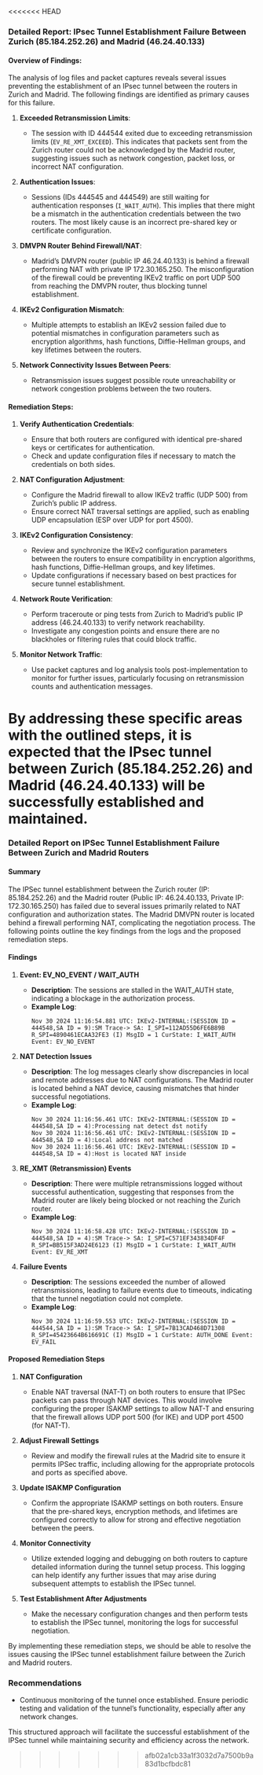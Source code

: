 <<<<<<< HEAD
### Detailed Report: IPsec Tunnel Establishment Failure Between Zurich (85.184.252.26) and Madrid (46.24.40.133)

#### Overview of Findings:

The analysis of log files and packet captures reveals several issues preventing the establishment of an IPsec tunnel between the routers in Zurich and Madrid. The following findings are identified as primary causes for this failure.

1. **Exceeded Retransmission Limits**:
   - The session with ID 444544 exited due to exceeding retransmission limits (`EV_RE_XMT_EXCEED`). This indicates that packets sent from the Zurich router could not be acknowledged by the Madrid router, suggesting issues such as network congestion, packet loss, or incorrect NAT configuration.

2. **Authentication Issues**:
   - Sessions (IDs 444545 and 444549) are still waiting for authentication responses (`I_WAIT_AUTH`). This implies that there might be a mismatch in the authentication credentials between the two routers. The most likely cause is an incorrect pre-shared key or certificate configuration.

3. **DMVPN Router Behind Firewall/NAT**:
   - Madrid’s DMVPN router (public IP 46.24.40.133) is behind a firewall performing NAT with private IP 172.30.165.250. The misconfiguration of the firewall could be preventing IKEv2 traffic on port UDP 500 from reaching the DMVPN router, thus blocking tunnel establishment.

4. **IKEv2 Configuration Mismatch**:
   - Multiple attempts to establish an IKEv2 session failed due to potential mismatches in configuration parameters such as encryption algorithms, hash functions, Diffie-Hellman groups, and key lifetimes between the routers.

5. **Network Connectivity Issues Between Peers**:
   - Retransmission issues suggest possible route unreachability or network congestion problems between the two routers.

#### Remediation Steps:

1. **Verify Authentication Credentials**:
   - Ensure that both routers are configured with identical pre-shared keys or certificates for authentication.
   - Check and update configuration files if necessary to match the credentials on both sides.

2. **NAT Configuration Adjustment**:
   - Configure the Madrid firewall to allow IKEv2 traffic (UDP 500) from Zurich’s public IP address.
   - Ensure correct NAT traversal settings are applied, such as enabling UDP encapsulation (ESP over UDP for port 4500).

3. **IKEv2 Configuration Consistency**:
   - Review and synchronize the IKEv2 configuration parameters between the routers to ensure compatibility in encryption algorithms, hash functions, Diffie-Hellman groups, and key lifetimes.
   - Update configurations if necessary based on best practices for secure tunnel establishment.

4. **Network Route Verification**:
   - Perform traceroute or ping tests from Zurich to Madrid’s public IP address (46.24.40.133) to verify network reachability.
   - Investigate any congestion points and ensure there are no blackholes or filtering rules that could block traffic.

5. **Monitor Network Traffic**:
   - Use packet captures and log analysis tools post-implementation to monitor for further issues, particularly focusing on retransmission counts and authentication messages.

By addressing these specific areas with the outlined steps, it is expected that the IPsec tunnel between Zurich (85.184.252.26) and Madrid (46.24.40.133) will be successfully established and maintained.
=======
### Detailed Report on IPSec Tunnel Establishment Failure Between Zurich and Madrid Routers

#### Summary
The IPSec tunnel establishment between the Zurich router (IP: 85.184.252.26) and the Madrid router (Public IP: 46.24.40.133, Private IP: 172.30.165.250) has failed due to several issues primarily related to NAT configuration and authorization states. The Madrid DMVPN router is located behind a firewall performing NAT, complicating the negotiation process. The following points outline the key findings from the logs and the proposed remediation steps.

#### Findings

1. **Event: EV_NO_EVENT / WAIT_AUTH**
   - **Description**: The sessions are stalled in the WAIT_AUTH state, indicating a blockage in the authorization process.
   - **Example Log**: 
     ```
     Nov 30 2024 11:16:54.881 UTC: IKEv2-INTERNAL:(SESSION ID = 444548,SA ID = 9):SM Trace-> SA: I_SPI=112AD55D6FE6B89B R_SPI=4890461ECAA32FE3 (I) MsgID = 1 CurState: I_WAIT_AUTH Event: EV_NO_EVENT
     ```

2. **NAT Detection Issues**
   - **Description**: The log messages clearly show discrepancies in local and remote addresses due to NAT configurations. The Madrid router is located behind a NAT device, causing mismatches that hinder successful negotiations.
   - **Example Log**: 
     ```
     Nov 30 2024 11:16:56.461 UTC: IKEv2-INTERNAL:(SESSION ID = 444548,SA ID = 4):Processing nat detect dst notify
     Nov 30 2024 11:16:56.461 UTC: IKEv2-INTERNAL:(SESSION ID = 444548,SA ID = 4):Local address not matched
     Nov 30 2024 11:16:56.461 UTC: IKEv2-INTERNAL:(SESSION ID = 444548,SA ID = 4):Host is located NAT inside
     ```

3. **RE_XMT (Retransmission) Events**
   - **Description**: There were multiple retransmissions logged without successful authentication, suggesting that responses from the Madrid router are likely being blocked or not reaching the Zurich router.
   - **Example Log**: 
     ```
     Nov 30 2024 11:16:58.428 UTC: IKEv2-INTERNAL:(SESSION ID = 444548,SA ID = 4):SM Trace-> SA: I_SPI=C571EF343834DF4F R_SPI=BB515F3AD24E6123 (I) MsgID = 1 CurState: I_WAIT_AUTH Event: EV_RE_XMT
     ```

4. **Failure Events**
   - **Description**: The sessions exceeded the number of allowed retransmissions, leading to failure events due to timeouts, indicating that the tunnel negotiation could not complete.
   - **Example Log**: 
     ```
     Nov 30 2024 11:16:59.553 UTC: IKEv2-INTERNAL:(SESSION ID = 444544,SA ID = 1):SM Trace-> SA: I_SPI=7B13CAD468D71308 R_SPI=45423664B616691C (I) MsgID = 1 CurState: AUTH_DONE Event: EV_FAIL
     ```

#### Proposed Remediation Steps

1. **NAT Configuration**
   - Enable NAT traversal (NAT-T) on both routers to ensure that IPSec packets can pass through NAT devices. This would involve configuring the proper ISAKMP settings to allow NAT-T and ensuring that the firewall allows UDP port 500 (for IKE) and UDP port 4500 (for NAT-T).

2. **Adjust Firewall Settings**
   - Review and modify the firewall rules at the Madrid site to ensure it permits IPSec traffic, including allowing for the appropriate protocols and ports as specified above.

3. **Update ISAKMP Configuration**
   - Confirm the appropriate ISAKMP settings on both routers. Ensure that the pre-shared keys, encryption methods, and lifetimes are configured correctly to allow for strong and effective negotiation between the peers.

4. **Monitor Connectivity**
   - Utilize extended logging and debugging on both routers to capture detailed information during the tunnel setup process. This logging can help identify any further issues that may arise during subsequent attempts to establish the IPSec tunnel.

5. **Test Establishment After Adjustments**
   - Make the necessary configuration changes and then perform tests to establish the IPSec tunnel, monitoring the logs for successful negotiation.

By implementing these remediation steps, we should be able to resolve the issues causing the IPSec tunnel establishment failure between the Zurich and Madrid routers.

### Recommendations
- Continuous monitoring of the tunnel once established. Ensure periodic testing and validation of the tunnel’s functionality, especially after any network changes.

This structured approach will facilitate the successful establishment of the IPSec tunnel while maintaining security and efficiency across the network.
>>>>>>> afb02a1cb33a1f3032d7a7500b9a83d1bcfbdc81
